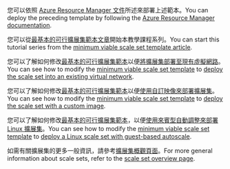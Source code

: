 <span data-ttu-id="b15d9-101">您可以依照 [Azure Resource Manager 文件](../articles/azure-resource-manager/resource-group-template-deploy.md)所述來部署上述範本。</span><span class="sxs-lookup"><span data-stu-id="b15d9-101">You can deploy the preceding template by following the [Azure Resource Manager documentation](../articles/azure-resource-manager/resource-group-template-deploy.md).</span></span>

<span data-ttu-id="b15d9-102">您可以從[最基本的可行擴展集範本文章](../articles/virtual-machine-scale-sets/virtual-machine-scale-sets-mvss-start.md)開始本教學課程系列。</span><span class="sxs-lookup"><span data-stu-id="b15d9-102">You can start this tutorial series from the [minimum viable scale set template article](../articles/virtual-machine-scale-sets/virtual-machine-scale-sets-mvss-start.md).</span></span>

<span data-ttu-id="b15d9-103">您可以了解如何修改[最基本的可行擴展集範本](../articles/virtual-machine-scale-sets/virtual-machine-scale-sets-mvss-start.md)以便[將擴展集部署至現有虛擬網路](../articles/virtual-machine-scale-sets/virtual-machine-scale-sets-mvss-existing-vnet.md)。</span><span class="sxs-lookup"><span data-stu-id="b15d9-103">You can see how to modify the [minimum viable scale set template](../articles/virtual-machine-scale-sets/virtual-machine-scale-sets-mvss-start.md) to [deploy the scale set into an existing virtual network](../articles/virtual-machine-scale-sets/virtual-machine-scale-sets-mvss-existing-vnet.md).</span></span>

<span data-ttu-id="b15d9-104">您可以了解如何修改[最基本的可行擴展集範本](../articles/virtual-machine-scale-sets/virtual-machine-scale-sets-mvss-start.md)以便[使用自訂映像來部署擴展集](../articles/virtual-machine-scale-sets/virtual-machine-scale-sets-mvss-custom-image.md)。</span><span class="sxs-lookup"><span data-stu-id="b15d9-104">You can see how to modify the [minimum viable scale set template](../articles/virtual-machine-scale-sets/virtual-machine-scale-sets-mvss-start.md) to [deploy the scale set with a custom image](../articles/virtual-machine-scale-sets/virtual-machine-scale-sets-mvss-custom-image.md).</span></span>

<span data-ttu-id="b15d9-105">您可以了解如何修改[最基本的可行擴展集範本](../articles/virtual-machine-scale-sets/virtual-machine-scale-sets-mvss-start.md)，以便[使用來賓型自動調整來部署 Linux 擴展集](../articles/virtual-machine-scale-sets/virtual-machine-scale-sets-mvss-guest-based-autoscale-linux.md)。</span><span class="sxs-lookup"><span data-stu-id="b15d9-105">You can see how to modify the [minimum viable scale set template](../articles/virtual-machine-scale-sets/virtual-machine-scale-sets-mvss-start.md) to [deploy a Linux scale set with guest-based autoscale](../articles/virtual-machine-scale-sets/virtual-machine-scale-sets-mvss-guest-based-autoscale-linux.md).</span></span>

<span data-ttu-id="b15d9-106">如需有關擴展集的更多一般資訊，請參考[擴展集概觀頁面](../articles/virtual-machine-scale-sets/virtual-machine-scale-sets-overview.md)。</span><span class="sxs-lookup"><span data-stu-id="b15d9-106">For more general information about scale sets, refer to the [scale set overview page](../articles/virtual-machine-scale-sets/virtual-machine-scale-sets-overview.md).</span></span>
